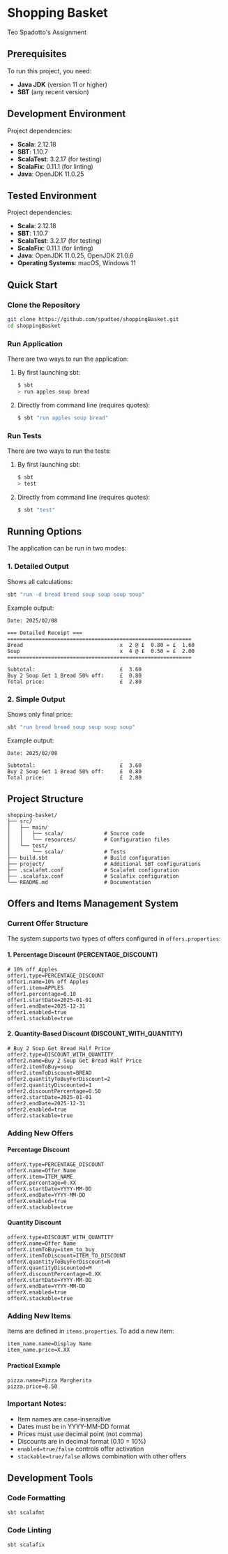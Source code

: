 # Shopping Basket
Teo Spadotto's Assignment

## Prerequisites
To run this project, you need:
- **Java JDK** (version 11 or higher)
- **SBT** (any recent version)


## Development Environment
Project dependencies:
- **Scala**: 2.12.18
- **SBT**: 1.10.7
- **ScalaTest**: 3.2.17 (for testing)
- **ScalaFix**: 0.11.1 (for linting)
- **Java**: OpenJDK 11.0.25

## Tested Environment
Project dependencies:
- **Scala**: 2.12.18
- **SBT**: 1.10.7
- **ScalaTest**: 3.2.17 (for testing)
- **ScalaFix**: 0.11.1 (for linting)
- **Java**: OpenJDK 11.0.25, OpenJDK 21.0.6
- **Operating Systems**: macOS, Windows 11

## Quick Start

### Clone the Repository
```bash
git clone https://github.com/spudteo/shoppingBasket.git
cd shoppingBasket
```

### Run Application
There are two ways to run the application:

1. By first launching sbt:
   ```bash
   $ sbt
   > run apples soup bread
   ```

2. Directly from command line (requires quotes):
   ```bash
   $ sbt "run apples soup bread"
   ```

### Run Tests
There are two ways to run the tests:

1. By first launching sbt:
   ```bash
   $ sbt
   > test
   ```

2. Directly from command line (requires quotes):
   ```bash
   $ sbt "test"
   ```

## Running Options

The application can be run in two modes:

### 1. Detailed Output
Shows all calculations:
```bash
sbt "run -d bread bread soup soup soup soup"
```

Example output:
```
Date: 2025/02/08

=== Detailed Receipt ===
===========================================================
Bread                               x  2 @ £  0.80 = £  1.60
Soup                                x  4 @ £  0.50 = £  2.00
===========================================================

Subtotal:                           £  3.60
Buy 2 Soup Get 1 Bread 50% off:     £  0.80
Total price:                        £  2.80
```

### 2. Simple Output
Shows only final price:
```bash
sbt "run bread bread soup soup soup soup"
```

Example output:
```
Date: 2025/02/08

Subtotal:                           £  3.60
Buy 2 Soup Get 1 Bread 50% off:     £  0.80
Total price:                        £  2.80
```

## Project Structure
```
shopping-basket/
├── src/
│   ├── main/
│   │   ├── scala/             # Source code
│   │   └── resources/         # Configuration files
│   └── test/
│       └── scala/             # Tests
├── build.sbt                  # Build configuration
├── project/                   # Additional SBT configurations
├── .scalafmt.conf             # Scalafmt configuration
├── .scalafix.conf             # Scalafix configuration
└── README.md                  # Documentation
```

## Offers and Items Management System

### Current Offer Structure

The system supports two types of offers configured in `offers.properties`:

#### 1. Percentage Discount (PERCENTAGE_DISCOUNT)
```properties
# 10% off Apples
offer1.type=PERCENTAGE_DISCOUNT
offer1.name=10% off Apples
offer1.item=APPLES
offer1.percentage=0.10
offer1.startDate=2025-01-01
offer1.endDate=2025-12-31
offer1.enabled=true
offer1.stackable=true
```

#### 2. Quantity-Based Discount (DISCOUNT_WITH_QUANTITY)
```properties
# Buy 2 Soup Get Bread Half Price
offer2.type=DISCOUNT_WITH_QUANTITY
offer2.name=Buy 2 Soup Get Bread Half Price
offer2.itemToBuy=soup
offer2.itemToDiscount=BREAD
offer2.quantityToBuyForDiscount=2
offer2.quantityDiscounted=1
offer2.discountPercentage=0.50
offer2.startDate=2025-01-01
offer2.endDate=2025-12-31
offer2.enabled=true
offer2.stackable=true
```

### Adding New Offers

#### Percentage Discount
```properties
offerX.type=PERCENTAGE_DISCOUNT
offerX.name=Offer Name
offerX.item=ITEM_NAME
offerX.percentage=0.XX
offerX.startDate=YYYY-MM-DD
offerX.endDate=YYYY-MM-DD
offerX.enabled=true
offerX.stackable=true
```

#### Quantity Discount
```properties
offerX.type=DISCOUNT_WITH_QUANTITY
offerX.name=Offer Name
offerX.itemToBuy=item_to_buy
offerX.itemToDiscount=ITEM_TO_DISCOUNT
offerX.quantityToBuyForDiscount=N
offerX.quantityDiscounted=M
offerX.discountPercentage=0.XX
offerX.startDate=YYYY-MM-DD
offerX.endDate=YYYY-MM-DD
offerX.enabled=true
offerX.stackable=true
```

### Adding New Items

Items are defined in `items.properties`. To add a new item:

```properties
item_name.name=Display Name
item_name.price=X.XX
```

#### Practical Example
```properties
pizza.name=Pizza Margherita
pizza.price=8.50
```

### Important Notes:
- Item names are case-insensitive
- Dates must be in YYYY-MM-DD format
- Prices must use decimal point (not comma)
- Discounts are in decimal format (0.10 = 10%)
- `enabled=true/false` controls offer activation
- `stackable=true/false` allows combination with other offers

## Development Tools

### Code Formatting
```bash
sbt scalafmt
```

### Code Linting
```bash
sbt scalafix
```


